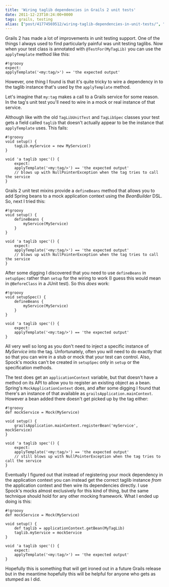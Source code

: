 ```yaml
---
title: 'Wiring taglib dependencies in Grails 2 unit tests'
date: 2011-12-23T10:24:00+0000
tags: grails, testing
alias: ["post/41774569512/wiring-taglib-dependencies-in-unit-tests/", "wiring-taglib-dependencies-in-unit-tests/"]
---
```


Grails 2 has made a lot of improvements in unit testing support. One of the things I always used to find particularly painful was unit testing taglibs. Now when your test class is annotated with `@TestFor(MyTagLib)` you can use the `applyTemplate` method like this:

	#!groovy
	expect:
	applyTemplate('<my:tag/>') == 'the expected output'

However, one thing I found is that it's quite tricky to wire a dependency in to the taglib instance that's used by the `applyTemplate` method.

<!-- more -->

Let's imagine that `my:tag` makes a call to a Grails service for some reason. In the tag's unit test you'll need to wire in a mock or real instance of that service.

Although like with the old `TagLibUnitTest` and `TagLibSpec` classes your test gets a field called `taglib` that doesn't actually appear to be the instance that `applyTemplate` uses. This fails:

	#!groovy
	void setup() {
		tagLib.myService = new MyService()
	}

	void 'a taglib spec'() {
		expect:
		applyTemplate('<my:tag/>') == 'the expected output'
		// blows up with NullPointerException when the tag tries to call the service
	}

Grails 2 unit test mixins provide a `defineBeans` method that allows you to add Spring beans to a mock application context using the _BeanBuilder_ DSL. So, next I tried this:

	#!groovy
	void setup() {
		defineBeans {
			myService(MyService)
		}
	}

	void 'a taglib spec'() {
		expect:
		applyTemplate('<my:tag/>') == 'the expected output'
		// blows up with NullPointerException when the tag tries to call the service
	}

After some digging I discovered that you need to use `defineBeans` in `setupSpec` rather than `setup` for the wiring to work (I guess this would mean in `@BeforeClass` in a JUnit test). So this _does_ work:

	#!groovy
	void setupSpec() {
		defineBeans {
			myService(MyService)
		}
	}

	void 'a taglib spec'() {
		expect:
		applyTemplate('<my:tag/>') == 'the expected output'
	}

All very well so long as you don't need to inject a specific instance of _MyService_ into the tag. Unfortunately, often you will need to do exactly that so that you can wire in a stub or mock that your test can control. Also, Spock's mocks can't be created in `setupSpec` only in `setup` or the specification methods.

The test does get an `applicationContext` variable, but that doesn't have a method on its API to allow you to register an existing object as a bean. Spring's `MockApplicationContext` does, and after some digging I found that there's an instance of that available as `grailsApplication.mainContext`. However a bean added there doesn't get picked up by the tag either:

	#!groovy
	def mockService = Mock(MyService)

	void setup() {
		grailsApplication.mainContext.registerBean('myService', mockService)
	}

	void 'a taglib spec'() {
		expect:
		applyTemplate('<my:tag/>') == 'the expected output'
		// still blows up with NullPointerException when the tag tries to call the service
	}

Eventually I figured out that instead of registering your mock dependency in the application context you can instead get the correct taglib instance _from_ the application context and then wire its dependencies directly. I use Spock's mocks almost exclusively for this kind of thing, but the same technique should hold for any other mocking framework. What I ended up doing is this:

	#!groovy
	def mockService = Mock(MyService)

	void setup() {
		def taglib = applicationContext.getBean(MyTagLib)
		taglib.myService = mockService
	}

	void 'a taglib spec'() {
		expect:
		applyTemplate('<my:tag/>') == 'the expected output'
	}

Hopefully this is something that will get ironed out in a future Grails release but in the meantime hopefully this will be helpful for anyone who gets as stumped as I did.
